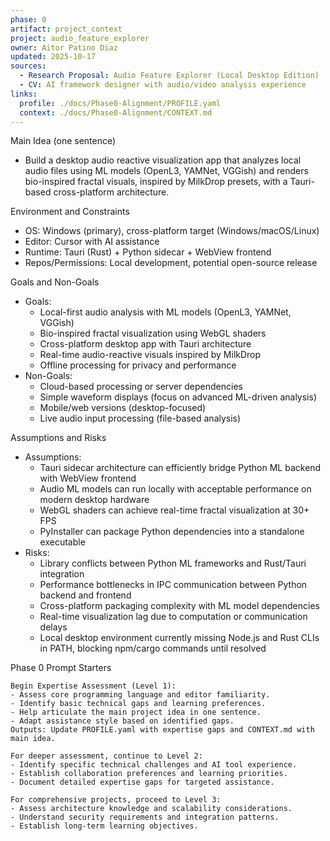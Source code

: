 ```yaml
---
phase: 0
artifact: project_context
project: audio_feature_explorer
owner: Aitor Patino Diaz
updated: 2025-10-17
sources:
  - Research Proposal: Audio Feature Explorer (Local Desktop Edition)
  - CV: AI framework designer with audio/video analysis experience
links:
  profile: ./docs/Phase0-Alignment/PROFILE.yaml
  context: ./docs/Phase0-Alignment/CONTEXT.md
---
```


Main Idea (one sentence)
- Build a desktop audio reactive visualization app that analyzes local audio files using ML models (OpenL3, YAMNet, VGGish) and renders bio-inspired fractal visuals, inspired by MilkDrop presets, with a Tauri-based cross-platform architecture.

Environment and Constraints
- OS: Windows (primary), cross-platform target (Windows/macOS/Linux)
- Editor: Cursor with AI assistance
- Runtime: Tauri (Rust) + Python sidecar + WebView frontend
- Repos/Permissions: Local development, potential open-source release

Goals and Non-Goals
- Goals:
  - Local-first audio analysis with ML models (OpenL3, YAMNet, VGGish)
  - Bio-inspired fractal visualization using WebGL shaders
  - Cross-platform desktop app with Tauri architecture
  - Real-time audio-reactive visuals inspired by MilkDrop
  - Offline processing for privacy and performance
- Non-Goals:
  - Cloud-based processing or server dependencies
  - Simple waveform displays (focus on advanced ML-driven analysis)
  - Mobile/web versions (desktop-focused)
  - Live audio input processing (file-based analysis)

Assumptions and Risks
- Assumptions:
  - Tauri sidecar architecture can efficiently bridge Python ML backend with WebView frontend
  - Audio ML models can run locally with acceptable performance on modern desktop hardware
  - WebGL shaders can achieve real-time fractal visualization at 30+ FPS
  - PyInstaller can package Python dependencies into a standalone executable
- Risks:
  - Library conflicts between Python ML frameworks and Rust/Tauri integration
  - Performance bottlenecks in IPC communication between Python backend and frontend
  - Cross-platform packaging complexity with ML model dependencies
  - Real-time visualization lag due to computation or communication delays
  - Local desktop environment currently missing Node.js and Rust CLIs in PATH, blocking npm/cargo commands until resolved

Phase 0 Prompt Starters
```text
Begin Expertise Assessment (Level 1):
- Assess core programming language and editor familiarity.
- Identify basic technical gaps and learning preferences.
- Help articulate the main project idea in one sentence.
- Adapt assistance style based on identified gaps.
Outputs: Update PROFILE.yaml with expertise gaps and CONTEXT.md with main idea.

For deeper assessment, continue to Level 2:
- Identify specific technical challenges and AI tool experience.
- Establish collaboration preferences and learning priorities.
- Document detailed expertise gaps for targeted assistance.

For comprehensive projects, proceed to Level 3:
- Assess architecture knowledge and scalability considerations.
- Understand security requirements and integration patterns.
- Establish long-term learning objectives.
```

